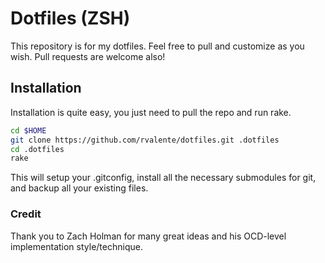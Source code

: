 # Dotfiles (ZSH)

This repository is for my dotfiles. Feel free to pull and customize as you wish. Pull requests are welcome also!

## Installation
Installation is quite easy, you just need to pull the repo and run rake.

```sh
cd $HOME
git clone https://github.com/rvalente/dotfiles.git .dotfiles
cd .dotfiles
rake
```

This will setup your .gitconfig, install all the necessary submodules for git, and backup all your existing files.

### Credit

Thank you to Zach Holman for many great ideas and his OCD-level implementation style/technique.
